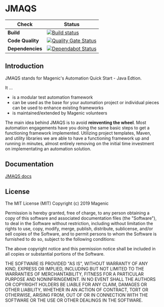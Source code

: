 # JMAQS

| Check | Status |
|-------|--------|
|**Build**|[![Build status](https://dev.azure.com/magenicOpen/JMAQS/_apis/build/status/JMAQS-Pull-Request)](https://dev.azure.com/magenicOpen/JMAQS/_build/latest?definitionId=7)|
|**Code Quality**|[![Quality Gate Status](https://sonarcloud.io/api/project_badges/measure?project=com.magenic.jmaqs%3Ajmaqs-framework&metric=alert_status)](https://sonarcloud.io/dashboard?id=com.magenic.jmaqs%3Ajmaqs-framework)|
|**Dependencies**|[![Dependabot Status](https://api.dependabot.com/badges/status?host=github&repo=Magenic/JMAQS)](https://dependabot.com)|

## Introduction 
JMAQS stands for Magenic's Automation Quick Start - Java Edtion.

It …
 - is a modular test automation framework
 - can be used as the base for your automation project or individual pieces can be used to enhance existing frameworks
 - is maintained/extended by Magenic volunteers

The main idea behind JMAQS is to avoid **reinventing the wheel**. Most automation engagements have you doing the same basic steps to get a functioning framework implemented. Utilizing project templates, Maven, and utility libraries we are able to have a functioning framework up and running in minutes, almost entirely removing on the initial time investment on implementating an automation solution.

## Documentation
[JMAQS docs](https://magenic.github.io/JMAQS/#/)

## License
The MIT License (MIT)
Copyright (c) 2019 Magenic

Permission is hereby granted, free of charge, to any person obtaining a copy of this software and associated documentation files (the "Software"), to deal in the Software without restriction, including without limitation the rights to use, copy, modify, merge, publish, distribute, sublicense, and/or sell copies of the Software, and to permit persons to whom the Software is furnished to do so, subject to the following conditions:

The above copyright notice and this permission notice shall be included in all copies or substantial portions of the Software.

THE SOFTWARE IS PROVIDED "AS IS", WITHOUT WARRANTY OF ANY KIND, EXPRESS OR IMPLIED, INCLUDING BUT NOT LIMITED TO THE WARRANTIES OF MERCHANTABILITY, FITNESS FOR A PARTICULAR PURPOSE AND NONINFRINGEMENT. IN NO EVENT SHALL THE AUTHORS OR COPYRIGHT HOLDERS BE LIABLE FOR ANY CLAIM, DAMAGES OR OTHER LIABILITY, WHETHER IN AN ACTION OF CONTRACT, TORT OR OTHERWISE, ARISING FROM, OUT OF OR IN CONNECTION WITH THE SOFTWARE OR THE USE OR OTHER DEALINGS IN THE SOFTWARE.

